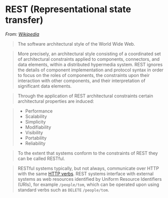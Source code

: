 # REST (Representational state transfer)

*From: [Wikipedia](https://en.wikipedia.org/wiki/Representational_state_transfer)*

> The software architectural style of the World Wide Web.

> More precisely, an architectural style consisting of a coordinated set of architectural constraints applied to components, connectors, and data elements, within a distributed hypermedia system. REST ignores the details of component implementation and protocol syntax in order to focus on the roles of components, the constraints upon their interaction with other components, and their interpretation of significant data elements.

> Through the application of REST architectural constraints certain architectural properties are induced:

> -   Performance
> -   Scalability
> -   Simplicity
> -   Modifiability
> -   Visibility
> -   Portability
> -   Reliability

> To the extent that systems conform to the constraints of REST they can be called RESTful.

> RESTful systems typically, but not always, communicate over HTTP with the same [HTTP verbs](../internet/http.md#verbs). REST systems interface with external systems as web resources identified by Uniform Resource Identifiers (URIs), for example `/people/tom`, which can be operated upon using standard verbs such as `DELETE` `/people/tom`.
